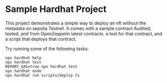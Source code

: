 # Sample Hardhat Project

This project demonstrates a simple way to deploy an nft without the metadata on sepolia Testnet. It comes with a sample contract Audited, tested, and from OpenZeppelin latest contracts. a test for that contract, and a script that deploys that contract.

Try running some of the following tasks:

```shell
npx hardhat help
npx hardhat test
REPORT_GAS=true npx hardhat test
npx hardhat node
npx hardhat run scripts/deploy.ts
```
